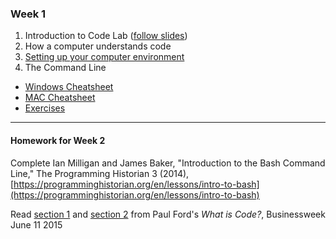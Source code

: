 ### Week 1 

1. Introduction to Code Lab ([follow slides](https://gitpitch.com/scholarslab/CodeLab/master?p=Week01/intro_code_lab))
2. How a computer understands code
3. [Setting up your computer environment](environment_setup.md)
4. The Command Line
- [Windows Cheatsheet](cli_cheatsheet_windows.md)
- [MAC Cheatsheet](cli_cheatsheet_mac.md)
- [Exercises](cli_exercises.md)
---
#### Homework for Week 2
Complete Ian Milligan and James Baker, "Introduction to the Bash Command Line," The Programming Historian 3 (2014), [https://programminghistorian.org/en/lessons/intro-to-bash](https://programminghistorian.org/en/lessons/intro-to-bash)

Read [section 1](https://www.bloomberg.com/graphics/2015-paul-ford-what-is-code/#the-man-in-the-taupe-blazer) and [section 2](https://www.bloomberg.com/graphics/2015-paul-ford-what-is-code/#lets-begin) from Paul Ford's *What is Code?*, Businessweek June 11 2015